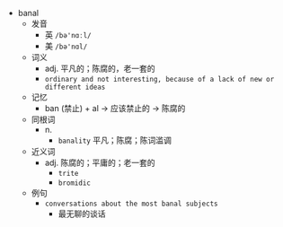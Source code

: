 - banal
  - 发音
    - 英 `/bə'nɑːl/`
    - 美 `/bə'nɑl/`
  - 词义
    - adj. 平凡的；陈腐的，老一套的
    - `ordinary and not interesting, because of a lack of new or different ideas`
  - 记忆
    - ban (禁止) + al → 应该禁止的 → 陈腐的
  - 同根词
    - n.
      - `banality` 平凡；陈腐；陈词滥调
  - 近义词
    - adj. 陈腐的；平庸的；老一套的
      - `trite`
      - `bromidic`
  - 例句
    - `conversations about the most banal subjects`
      - 最无聊的谈话

